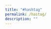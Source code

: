 ```yaml
---
title: "#hashtag"
permalink: /hastag/
description: ""
---
```

<script src="//www.instagram.com/embed.js" async=""></script>